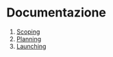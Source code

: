 <!-- + -->

# Documentazione

1. [Scoping](./documentazione/scoping.md)
2. [Planning](./documentazione/planning.md)
3. [Launching](./documentazione/launching.md)



